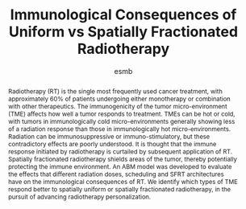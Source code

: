 ---
layout: single-poster
author: esmb
day: "All"
group: "poster"
title: "Immunological Consequences of Uniform vs Spatially Fractionated Radiotherapy"
subgroup: "ONCO"
presenter: "Rebecca  Bekker"
institution: "Moffitt Cancer Center"
abstract: "Radiotherapy (RT) is the single most frequently used cancer treatment, with approximately 60% of patients undergoing either monotherapy or combination with other therapeutics. The immunogenicity of the tumor micro-environment (TME) affects how well a tumor responds to treatment.  TMEs can be hot or cold, with tumors in immunologically cold micro-environments generally showing less of a radiation response than those in immunologically hot micro-environments. Radiation can be immunosuppressive or immuno-stimulatory, but these contradictory effects are poorly understood.  It is thought that the immune response initiated by radiotherapy is curtailed by subsequent application of RT. Spatially fractionated radiotherapy shields areas of the tumor, thereby potentially protecting the immune environment. An ABM model was developed to evaluate the effects that different radiation doses, scheduling and SFRT architectures have on the immunological consequences of RT. We identify which types of TME respond better to spatially uniform or spatially fractionated radiotherapy, in the pursuit of advancing radiotherapy personalization."
---